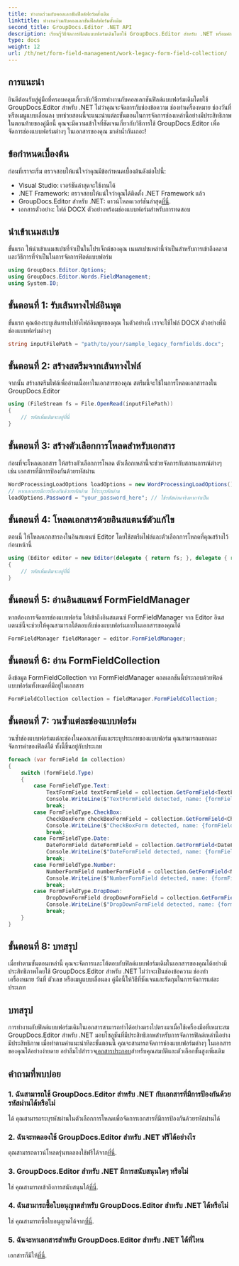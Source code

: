 ```yaml
---
title: ทำงานร่วมกับคอลเลกชันฟิลด์ฟอร์มดั้งเดิม
linktitle: ทำงานร่วมกับคอลเลกชันฟิลด์ฟอร์มดั้งเดิม
second_title: GroupDocs.Editor .NET API
description: เรียนรู้วิธีจัดการฟิลด์แบบฟอร์มเดิมโดยใช้ GroupDocs.Editor สำหรับ .NET พร้อมคำแนะนำโดยละเอียดของเรา เหมาะสำหรับการจัดการช่องข้อความ ช่องทำเครื่องหมาย วันที่ และอื่นๆ
type: docs
weight: 12
url: /th/net/form-field-management/work-legacy-form-field-collection/
---
```

## การแนะนำ
ยินดีต้อนรับสู่คู่มือที่ครอบคลุมเกี่ยวกับวิธีการทำงานกับคอลเลกชันฟิลด์แบบฟอร์มเดิมโดยใช้ GroupDocs.Editor สำหรับ .NET ไม่ว่าคุณจะจัดการกับช่องข้อความ ช่องทำเครื่องหมาย ช่องวันที่ หรือเมนูแบบเลื่อนลง บทช่วยสอนนี้จะแนะนำแต่ละขั้นตอนในการจัดการช่องเหล่านี้อย่างมีประสิทธิภาพ ในตอนท้ายของคู่มือนี้ คุณจะมีความเข้าใจที่ชัดเจนเกี่ยวกับวิธีการใช้ GroupDocs.Editor เพื่อจัดการช่องแบบฟอร์มต่างๆ ในเอกสารของคุณ มาดำน้ำกันเถอะ!
## ข้อกำหนดเบื้องต้น
ก่อนที่เราจะเริ่ม ตรวจสอบให้แน่ใจว่าคุณมีข้อกำหนดเบื้องต้นดังต่อไปนี้:
- Visual Studio: เวอร์ชันล่าสุดจะใช้งานได้
- .NET Framework: ตรวจสอบให้แน่ใจว่าคุณได้ติดตั้ง .NET Framework แล้ว
-  GroupDocs.Editor สำหรับ .NET: ดาวน์โหลดเวอร์ชันล่าสุด[ที่นี่](https://releases.groupdocs.com/editor/net/).
- เอกสารตัวอย่าง: ไฟล์ DOCX ตัวอย่างพร้อมช่องแบบฟอร์มสำหรับการทดสอบ
## นำเข้าเนมสเปซ
ขั้นแรก ให้นำเข้าเนมสเปซที่จำเป็นในโปรเจ็กต์ของคุณ เนมสเปซเหล่านี้จำเป็นสำหรับการเข้าถึงคลาสและวิธีการที่จำเป็นในการจัดการฟิลด์แบบฟอร์ม
```csharp
using GroupDocs.Editor.Options;
using GroupDocs.Editor.Words.FieldManagement;
using System.IO;
```
## ขั้นตอนที่ 1: รับเส้นทางไฟล์อินพุต
ขั้นแรก คุณต้องระบุเส้นทางไปยังไฟล์อินพุตของคุณ ในตัวอย่างนี้ เราจะใช้ไฟล์ DOCX ตัวอย่างที่มีช่องแบบฟอร์มต่างๆ
```csharp
string inputFilePath = "path/to/your/sample_legacy_formfields.docx";
```
## ขั้นตอนที่ 2: สร้างสตรีมจากเส้นทางไฟล์
จากนั้น สร้างสตรีมไฟล์เพื่ออ่านเนื้อหาในเอกสารของคุณ สตรีมนี้จะใช้ในการโหลดเอกสารลงใน GroupDocs.Editor
```csharp
using (FileStream fs = File.OpenRead(inputFilePath))
{
    // รหัสเพิ่มเติมจะอยู่ที่นี่
}
```
## ขั้นตอนที่ 3: สร้างตัวเลือกการโหลดสำหรับเอกสาร
ก่อนที่จะโหลดเอกสาร ให้สร้างตัวเลือกการโหลด ตัวเลือกเหล่านี้จะช่วยจัดการกับสถานการณ์ต่างๆ เช่น เอกสารที่มีการป้องกันด้วยรหัสผ่าน
```csharp
WordProcessingLoadOptions loadOptions = new WordProcessingLoadOptions();
// หากเอกสารมีการป้องกันด้วยรหัสผ่าน ให้ระบุรหัสผ่าน
loadOptions.Password = "your_password_here"; // ใช้รหัสผ่านจริงหากจำเป็น
```
## ขั้นตอนที่ 4: โหลดเอกสารด้วยอินสแตนซ์ตัวแก้ไข
ตอนนี้ ให้โหลดเอกสารลงในอินสแตนซ์ Editor โดยใช้สตรีมไฟล์และตัวเลือกการโหลดที่คุณสร้างไว้ก่อนหน้านี้
```csharp
using (Editor editor = new Editor(delegate { return fs; }, delegate { return loadOptions; }))
{
    // รหัสเพิ่มเติมจะอยู่ที่นี่
}
```
## ขั้นตอนที่ 5: อ่านอินสแตนซ์ FormFieldManager
หากต้องการจัดการช่องแบบฟอร์ม ให้เข้าถึงอินสแตนซ์ FormFieldManager จาก Editor อินสแตนซ์นี้จะช่วยให้คุณสามารถโต้ตอบกับช่องแบบฟอร์มภายในเอกสารของคุณได้
```csharp
FormFieldManager fieldManager = editor.FormFieldManager;
```
## ขั้นตอนที่ 6: อ่าน FormFieldCollection
ดึงข้อมูล FormFieldCollection จาก FormFieldManager คอลเลกชันนี้ประกอบด้วยฟิลด์แบบฟอร์มทั้งหมดที่มีอยู่ในเอกสาร
```csharp
FormFieldCollection collection = fieldManager.FormFieldCollection;
```
## ขั้นตอนที่ 7: วนซ้ำแต่ละช่องแบบฟอร์ม
วนซ้ำช่องแบบฟอร์มแต่ละช่องในคอลเลกชันและระบุประเภทของแบบฟอร์ม คุณสามารถแยกและจัดการค่าของฟิลด์ได้ ทั้งนี้ขึ้นอยู่กับประเภท
```csharp
foreach (var formField in collection)
{
    switch (formField.Type)
    {
        case FormFieldType.Text:
            TextFormField textFormField = collection.GetFormField<TextFormField>(formField.Name);
            Console.WriteLine($"TextFormField detected, name: {formField.Name}, value: {textFormField.Value}");
            break;
        case FormFieldType.CheckBox:
            CheckBoxForm checkBoxFormField = collection.GetFormField<CheckBoxForm>(formField.Name);
            Console.WriteLine($"CheckBoxForm detected, name: {formField.Name}, value: {checkBoxFormField.Value}");
            break;
        case FormFieldType.Date:
            DateFormField dateFormField = collection.GetFormField<DateFormField>(formField.Name);
            Console.WriteLine($"DateFormField detected, name: {formField.Name}, value: {dateFormField.Value}");
            break;
        case FormFieldType.Number:
            NumberFormField numberFormField = collection.GetFormField<NumberFormField>(formField.Name);
            Console.WriteLine($"NumberFormField detected, name: {formField.Name}, value: {numberFormField.Value}");
            break;
        case FormFieldType.DropDown:
            DropDownFormField dropDownFormField = collection.GetFormField<DropDownFormField>(formField.Name);
            Console.WriteLine($"DropDownFormField detected, name: {formField.Name}, value selected: {dropDownFormField.Value[dropDownFormField.SelectedIndex]}");
            break;
    }
}
```
## ขั้นตอนที่ 8: บทสรุป
เมื่อทำตามขั้นตอนเหล่านี้ คุณจะจัดการและโต้ตอบกับฟิลด์แบบฟอร์มเดิมในเอกสารของคุณได้อย่างมีประสิทธิภาพโดยใช้ GroupDocs.Editor สำหรับ .NET ไม่ว่าจะเป็นช่องข้อความ ช่องทำเครื่องหมาย วันที่ ตัวเลข หรือเมนูแบบเลื่อนลง คู่มือนี้ให้วิธีที่ชัดเจนและรัดกุมในการจัดการแต่ละประเภท
## บทสรุป
 การทำงานกับฟิลด์แบบฟอร์มเดิมในเอกสารสามารถทำได้อย่างตรงไปตรงมาเมื่อใช้เครื่องมือที่เหมาะสม GroupDocs.Editor สำหรับ .NET มอบโซลูชันที่มีประสิทธิภาพสำหรับการจัดการฟิลด์เหล่านี้อย่างมีประสิทธิภาพ เมื่อทำตามคำแนะนำทีละขั้นตอนนี้ คุณจะสามารถจัดการช่องแบบฟอร์มต่างๆ ในเอกสารของคุณได้อย่างง่ายดาย อย่าลืมไปสำรวจ[เอกสารประกอบ](https://reference.groupdocs.com/editor/net/)สำหรับคุณสมบัติและตัวเลือกขั้นสูงเพิ่มเติม
## คำถามที่พบบ่อย
### 1. ฉันสามารถใช้ GroupDocs.Editor สำหรับ .NET กับเอกสารที่มีการป้องกันด้วยรหัสผ่านได้หรือไม่
ได้ คุณสามารถระบุรหัสผ่านในตัวเลือกการโหลดเพื่อจัดการเอกสารที่มีการป้องกันด้วยรหัสผ่านได้
### 2. ฉันจะทดลองใช้ GroupDocs.Editor สำหรับ .NET ฟรีได้อย่างไร
 คุณสามารถดาวน์โหลดรุ่นทดลองใช้ฟรีได้จาก[ที่นี่](https://releases.groupdocs.com/).
### 3. GroupDocs.Editor สำหรับ .NET มีการสนับสนุนใดๆ หรือไม่
 ใช่ คุณสามารถเข้าถึงการสนับสนุนได้[ที่นี่](https://forum.groupdocs.com/c/editor/20).
### 4. ฉันสามารถซื้อใบอนุญาตสำหรับ GroupDocs.Editor สำหรับ .NET ได้หรือไม่
 ใช่ คุณสามารถซื้อใบอนุญาตได้จาก[ที่นี่](https://purchase.groupdocs.com/buy).
### 5. ฉันจะหาเอกสารสำหรับ GroupDocs.Editor สำหรับ .NET ได้ที่ไหน
เอกสารก็มีให้[ที่นี่](https://reference.groupdocs.com/editor/net/).